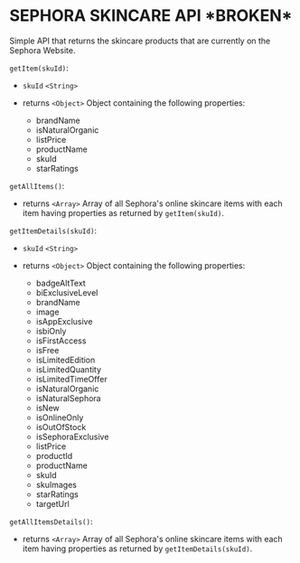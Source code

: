 # SEPHORA SKINCARE API \***BROKEN\***

Simple API that returns the skincare products that are currently on the Sephora Website.

`getItem(skuId)`:

* `skuId` `<String>`

* returns `<Object>` Object containing the following properties:
    * brandName
    * isNaturalOrganic
    * listPrice
    * productName
    * skuId
    * starRatings

`getAllItems()`:

* returns `<Array>` Array of all Sephora's online skincare items with each item having properties as returned by `getItem(skuId)`.

`getItemDetails(skuId)`:

* `skuId` `<String>`

* returns `<Object>` Object containing the following properties:
    * badgeAltText
    * biExclusiveLevel
    * brandName
    * image
    * isAppExclusive
    * isbiOnly
    * isFirstAccess
    * isFree
    * isLimitedEdition
    * isLimitedQuantity
    * isLimitedTimeOffer
    * isNaturalOrganic
    * isNaturalSephora
    * isNew
    * isOnlineOnly
    * isOutOfStock
    * isSephoraExclusive
    * listPrice
    * productId
    * productName
    * skuId
    * skuImages
    * starRatings
    * targetUrl

`getAllItemsDetails()`:

* returns `<Array>` Array of all Sephora's online skincare items with each item having properties as returned by `getItemDetails(skuId)`.
